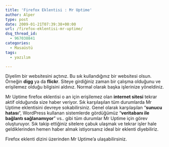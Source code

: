 ```yaml
---
title: 'Firefox Eklentisi : Mr Uptime'
author: Alper
type: post
date: 2009-01-21T07:39:38+00:00
url: /firefox-eklentisi-mr-uptime/
dsq_thread_id:
  - 967038841
categories:
  - Masaüstü
tags:
  - yazılım

---
```

Diyelim bir websitesini açtınız. Bu sık kullandığınız bir websitesi olsun. Örneğin **digg** ya da **flickr**. Siteye girdiğiniz zaman bir çalışma olduğunu ve erişilemez olduğu bilgisini aldınız. Normal olarak başka işlerinize yöneldiniz. 

Mr Uptime firefox eklentisi o an için erişilemez olan **internet sitesi** tekrar aktif olduğunda size haber veriyor. Sık karşılaşılan tüm durumlarda Mr Uptime eklentisini devreye sokabilirsiniz. Genel olarak karşılaşılan &#8220;**sunucu hatası**&#8220;, WordPress kullanan sistemlerde gördüğümüz &#8220;**veritabanı ile bağlantı sağlanamıyor**&#8221; vs.. gibi tüm durumlar Mr Uptime için görev oluşturuyor. Sık takip ettiğiniz sitelere çabuk ulaşmak ve tekrar işler hale geldiklerinden hemen haber almak istiyorsanız ideal bir eklenti diyebiliriz. 

Firefox eklenti dizini üzerinden Mr Uptime&#8217;a ulaşabilirsiniz.